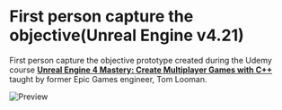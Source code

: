 # First person capture the objective(Unreal Engine v4.21)


First person capture the objective prototype created during the Udemy course [__Unreal Engine 4 Mastery: Create Multiplayer Games with C++__](https://www.udemy.com/unrealengine-cpp/) taught by former Epic Games engineer, Tom Looman. 

![Preview](https://i.imgur.com/mcfvOnF.jpg)
